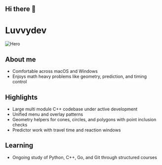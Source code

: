 ## Hi there 👋

# Luvvydev

![Hero](docs/hero.png)


## About me

* Comfortable across macOS and Windows
* Enjoys math heavy problems like geometry, prediction, and timing control


## Highlights

* Large multi module C++ codebase under active development  
* Unified menu and overlay patterns
* Geometry helpers for cones, circles, and polygons with point inclusion checks  
* Predictor work with travel time and reaction windows


## Learning

* Ongoing study of Python, C++, Go, and Git through structured courses







